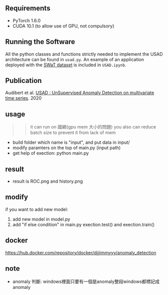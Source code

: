 
## Requirements
 * PyTorch 1.6.0
 * CUDA 10.1 (to allow use of GPU, not compulsory)

## Running the Software

All the python classes and functions strictly needed to implement the USAD architecture can be found in `usad.py`.
An example of an application deployed with the [SWaT dataset] is included in `USAD.ipynb`.


## Publication

Audibert et al. [USAD : UnSupervised Anomaly Detection on multivariate time series]. 2020

[SWaT dataset]: https://itrust.sutd.edu.sg/itrust-labs_datasets/dataset_info/#swat
[USAD : UnSupervised Anomaly Detection on multivariate time series]: https://dl.acm.org/doi/pdf/10.1145/3394486.3403392



## usage
>>  it can run on 國網(gpu mem 大小的問題)
>>  you also can reduce batch size to prevent it from lack of mem

* build folder which name is "input", and put data in input/
* modify paramters on the top of main.py (input path)
* get help of exection: python main.py

## result
* result is ROC.png and history.png


## modify
if you want to add new model:
1. add new model in model.py 
2. add "if else condition" in main.py exection.test() and exection.train()

## docker
https://hub.docker.com/repository/docker/djjjimmyyy/anomaly_detection

## note
* anomaly 判斷: windows裡面只要有一個是anomaly整段windows都標記成anomaly